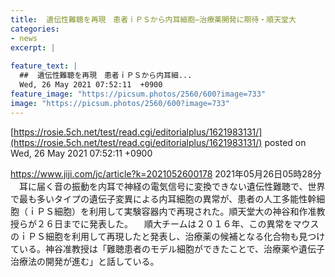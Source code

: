 ```yaml
---
title:  遺伝性難聴を再現　患者ｉＰＳから内耳細胞—治療薬開発に期待・順天堂大  
categories:
- news
excerpt: |
  
feature_text: |
  ##  遺伝性難聴を再現　患者ｉＰＳから内耳細...
  Wed, 26 May 2021 07:52:11  +0900
feature_image: "https://picsum.photos/2560/600?image=733"
image: "https://picsum.photos/2560/600?image=733"
---
```


[https://rosie.5ch.net/test/read.cgi/editorialplus/1621983131/](https://rosie.5ch.net/test/read.cgi/editorialplus/1621983131/)
posted on Wed, 26 May 2021 07:52:11  +0900

<!--more-->

https://www.jiji.com/jc/article?k=2021052600178 2021年05月26日05時28分 　耳に届く音の振動を内耳で神経の電気信号に変換できない遺伝性難聴で、世界で最も多いタイプの遺伝子変異による内耳細胞の異常が、患者の人工多能性幹細胞（ｉＰＳ細胞）を利用して実験容器内で再現された。順天堂大の神谷和作准教授らが２６日までに発表した。 　順大チームは２０１６年、この異常をマウスのｉＰＳ細胞を利用して再現したと発表し、治療薬の候補となる化合物も見つけている。神谷准教授は「難聴患者のモデル細胞ができたことで、治療薬や遺伝子治療法の開発が進む」と話している。
